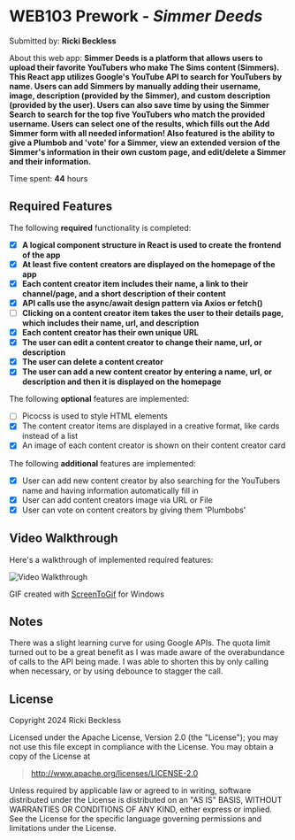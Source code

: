 # WEB103 Prework - *Simmer Deeds*

Submitted by: **Ricki Beckless**

About this web app: **Simmer Deeds is a platform that allows users to upload their favorite YouTubers who make The Sims content (Simmers). This React app utilizes Google's YouTube API to search for YouTubers by name. Users can add Simmers by manually adding their username, image, description (provided by the Simmer), and custom description (provided by the user). Users can also save time by using the Simmer Search to search for the top five YouTubers who match the provided username. Users can select one of the results, which fills out the Add Simmer form with all needed information! Also featured is the ability to give a Plumbob and 'vote' for a Simmer, view an extended version of the Simmer's information in their own custom page, and edit/delete a Simmer and their information.**

Time spent: **44** hours

## Required Features

The following **required** functionality is completed:

<!-- 👉🏿👉🏿👉🏿 Make sure to check off completed functionality below -->
- [X] **A logical component structure in React is used to create the frontend of the app**
- [X] **At least five content creators are displayed on the homepage of the app**
- [X] **Each content creator item includes their name, a link to their channel/page, and a short description of their content**
- [X] **API calls use the async/await design pattern via Axios or fetch()**
- [ ] **Clicking on a content creator item takes the user to their details page, which includes their name, url, and description**
- [X] **Each content creator has their own unique URL**
- [X] **The user can edit a content creator to change their name, url, or description**
- [X] **The user can delete a content creator**
- [X] **The user can add a new content creator by entering a name, url, or description and then it is displayed on the homepage**

The following **optional** features are implemented:

- [ ] Picocss is used to style HTML elements
- [X] The content creator items are displayed in a creative format, like cards instead of a list
- [X] An image of each content creator is shown on their content creator card

The following **additional** features are implemented:

* [X] User can add new content creator by also searching for the YouTubers name and having information automatically fill in
* [X] User can add content creators image via URL or File
* [X] User can vote on content creators by giving them 'Plumbobs'

## Video Walkthrough

Here's a walkthrough of implemented required features:

<img src='http://i.imgur.com/link/to/your/gif/file.gif' title='Video Walkthrough' width='' alt='Video Walkthrough' />

GIF created with [ScreenToGif](https://www.screentogif.com/) for Windows

## Notes

There was a slight learning curve for using Google APIs. The quota limit turned out to be a great benefit as I was made aware of the overabundance of calls to the API being made. I was able to shorten this by only calling when necessary, or by using debounce to stagger the call.

## License

Copyright 2024 Ricki Beckless

Licensed under the Apache License, Version 2.0 (the "License"); you may not use this file except in compliance with the License. You may obtain a copy of the License at

> http://www.apache.org/licenses/LICENSE-2.0

Unless required by applicable law or agreed to in writing, software distributed under the License is distributed on an "AS IS" BASIS, WITHOUT WARRANTIES OR CONDITIONS OF ANY KIND, either express or implied. See the License for the specific language governing permissions and limitations under the License.
